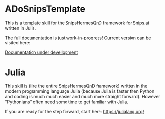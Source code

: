 # ADoSnipsTemplate

This is a template skill for the SnipsHermesQnD framework for Snips.ai
written in Julia.

 The full documentation is just work-in-progress!
 Current version can be visited here:

 [Documentation under devellopment](https://andreasdominik.github.io/ADoSnipsTemplate/dev)

# Julia

This skill is (like the entire SnipsHermesQnD framework) written in the
modern programming language Julia (because Julia is faster
then Python and coding is much much easier and much more straight forward).
However "Pythonians" often need some time to get familiar with Julia.

If you are ready for the step forward, start here: https://julialang.org/
